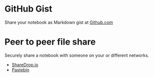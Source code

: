 # GitHub Gist

Share your notebook as Markdown gist at [Github.com](https://gist.github.com)

# Peer to peer file share

Securely share a notebook with someone on your or different networks.

- [ShareDrop.io](https://www.sharedrop.io/)
- [Pastebin](https://pastebin.com/)
